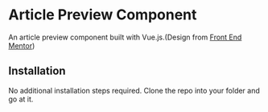 # Article Preview Component

An article preview component built with Vue.js.(Design from [Front End Mentor](https://www.frontendmentor.io/challenges/article-preview-component-dYBN_pYFT))


## Installation

No additional installation steps required. Clone the repo into your folder and go at it.
